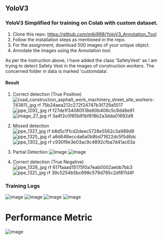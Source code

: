 ## YoloV3

### YoloV3 Simplified for training on Colab with custom dataset.
1. Clone this repo: https://github.com/miki998/YoloV3_Annotation_Tool
2. Follow the installation steps as mentioned in the repo.
3. For the assignment, download 500 images of your unique object.
4. Annotate the images using the Annotation tool.

As per the instruction above, I have added the class 'SafetyVest' as I am trying to detect Safety Vest in the images of construction workers. The concerned folder in data is marked 'customdata'.

#### Result

1. Correct detection (True Positive) 
   ![road_construction_asphalt_work_machinery_street_site_workers-743811_jpg rf 75b24aea212c272f24747b3f729a5517](https://github.com/PRIYE/ERAV2/assets/7592375/25f0df1b-3719-4e35-ad94-bf81c69c348c)
   ![ppe_1292_jpg rf f27de1f34080518e60b406c5c9dd8e91](https://github.com/PRIYE/ERAV2/assets/7592375/c288cc32-3702-47bd-b4d7-a7ae528d7ebf)
   ![image_27_jpg rf 3a4f2c0f85b91bf818b2a3dda01692d9](https://github.com/PRIYE/ERAV2/assets/7592375/48990ce3-c96d-4efe-b2d6-cb19044f4e05)


3. Missed detection
   ![ppe_1327_jpg rf b8d5c1f1cd2deec5728e5562c3a989d9](https://github.com/PRIYE/ERAV2/assets/7592375/abbc4c8c-52d4-4a77-83a2-62093fde4be5)
   ![ppe_1325_jpg rf a8d648eccda6a0b8bd71822dc5f5d6dc](https://github.com/PRIYE/ERAV2/assets/7592375/fdc85a51-953b-4b0d-b510-c42d4e09c066)
   ![ppe_1302_jpg rf c930f9e3e03ac9c4892cfba7d41ac63a](https://github.com/PRIYE/ERAV2/assets/7592375/c156bf38-310f-4314-8478-1e6fdf1d27ec)

4. Partial Detection
   ![image](https://github.com/PRIYE/ERAV2/assets/7592375/b3597d44-afe6-4835-82b6-1b2d7abbb61d)
   ![image](https://github.com/PRIYE/ERAV2/assets/7592375/202c5b48-8037-410a-807c-a678148b8035)

5. Correct detection (True Negative)
   ![ppe_1328_jpg rf 617faaad15175f0a7eab0002aebb7bb3](https://github.com/PRIYE/ERAV2/assets/7592375/cf5b9f1c-49e9-4a2d-83ca-71eca157f169)
   ![ppe_1321_jpg rf 39c5254b5bc698c579d785c2df811d4f](https://github.com/PRIYE/ERAV2/assets/7592375/e6758f90-caf7-4c04-b3fa-32b5269c08cc)

### Training Logs
![image](https://github.com/PRIYE/ERAV2/assets/7592375/d3613850-bf1f-4f2b-a6c3-114ca5886549)
![image](https://github.com/PRIYE/ERAV2/assets/7592375/4df10905-80a2-4181-b846-4decdc3a2d70)
![image](https://github.com/PRIYE/ERAV2/assets/7592375/1c2c7c6a-0161-43f7-a033-343201332e46)
![image](https://github.com/PRIYE/ERAV2/assets/7592375/9c38422a-e4e7-4639-a038-0caa92439aaa)

# Performance Metric
![image](https://github.com/PRIYE/ERAV2/assets/7592375/56bfe648-1857-47d7-a644-9a56dc06ba1f)
